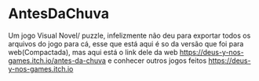 # AntesDaChuva
 Um jogo Visual Novel/ puzzle, infelizmente  não deu para exportar todos os arquivos do jogo para cá, esse que está aqui é so da versão que foi para web(Compactada), mas aqui está o link dele da web https://deus-y-nos-games.itch.io/antes-da-chuva e conhecer outros jogos feitos https://deus-y-nos-games.itch.io 
